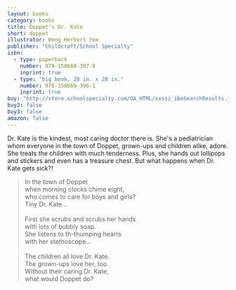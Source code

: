 ```yaml
---
layout: books
category: books
title: Doppet's Dr. Kate
short: doppet
illustrator: Wong Herbert Yee
publisher: "Childcraft/School Specialty"
isbn:
  - type: paperback
    number: 978-158669-397-8
    inprint: true
  - type: "big book, 20 in. x 20 in."
    number: 978-158669-396-1
    inprint: true
buy: "http://store.schoolspecialty.com/OA_HTML/xxssi_ibeSearchResults.jsp?type=search&minisite=10044&query=doppet%27s+dr.+kate"
buy2: false
buy3: false
amazon: false
---
```


Dr. Kate is the kindest, most caring doctor there is. She's a pediatrician whom everyone in the town of Doppet, grown-ups and children alike, adore. She treats the children with much tenderness. Plus, she hands out lollipops and stickers and even has a treasure chest. But what happens when Dr. Kate gets sick?!

<blockquote class="excerpt"><p2 class="excerpt">
In the town of Doppet <br />
when morning clocks chime eight, <br />
who comes to care for boys and girls? <br />
Tiny Dr. Kate…
<br /><br />
First she scrubs and scrubs her hands <br />
with lots of bubbly soap. <br />
She listens to th-thumping hearts <br />
with her stethoscope…
<br /><br />
The children all love Dr. Kate. <br />
The grown-ups love her, too. <br />
Without their caring Dr. Kate, <br />
what would Doppet do?
</p2></blockquote>